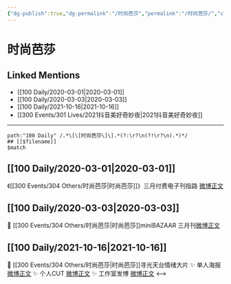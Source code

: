 ```yaml
---
{"dg-publish":true,"dg-permalink":"/时尚芭莎","permalink":"/时尚芭莎/","created":"2023-04-03T12:30:08.765+08:00","updated":"2023-04-10T17:08:13.507+08:00"}
---
```


# 时尚芭莎

## Linked Mentions
- [[100 Daily/2020-03-01\|2020-03-01]]
- [[100 Daily/2020-03-03\|2020-03-03]]
- [[100 Daily/2021-10-16\|2021-10-16]]
- [[300 Events/301 Lives/2021抖音美好奇妙夜\|2021抖音美好奇妙夜]]


---

```expander
path:"100 Daily" /.*\[\[时尚芭莎\]\].*(?:\r?\n(?!\r?\n).*)*/
## [[$filename]]
$match
```
## [[100 Daily/2020-03-01\|2020-03-01]]
《[[300 Events/304 Others/时尚芭莎\|时尚芭莎]]》三月付费电子刊指路
[微博正文](https://m.weibo.cn/6466290670/4477664263720225)
## [[100 Daily/2020-03-03\|2020-03-03]]
🌿 [[300 Events/304 Others/时尚芭莎\|时尚芭莎]]miniBAZAAR 三月刊[微博正文](https://m.weibo.cn/6466290670/4478397499793282)
## [[100 Daily/2021-10-16\|2021-10-16]]
💫 [[300 Events/304 Others/时尚芭莎\|时尚芭莎]]寻光天台情绪大片
✨ 单人海报 [微博正文](https://m.weibo.cn/6466290670/4692870423904343)
✨ 个人CUT [微博正文](https://m.weibo.cn/6466290670/4692865378684610)
✨ 工作室发博 [微博正文](https://m.weibo.cn/6466290670/4692939848551990)
<-->